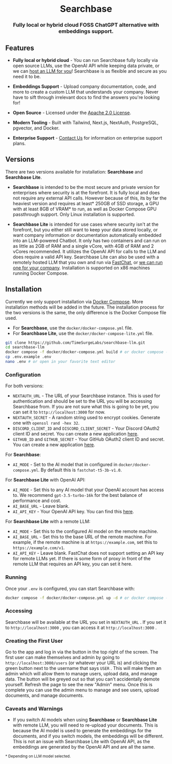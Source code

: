 # <h1 align="center">Searchbase</h1>

### <p align="center"> Fully local or hybrid cloud FOSS ChatGPT alternative with embeddings support.</p>

## Features

* **Fully local or hybrid cloud** - You can run Searchbase fully locally via open source LLMs, use the OpenAI API while keeping data private, or we can [host an LLM for you](https://timesurgelabs.com/#contact)! Searchbase is as flexible and secure as you need it to be.

* **Embeddings Support** - Upload company documentation, code, and more to create a custom LLM that understands your company. Never have to sift through irrelevant docs to find the answers you're looking for!

* **Open Source** - Licensed under the [Apache 2.0 License](LICENSE).

* **Modern Tooling** - Built with Tailwind, Next.js, NextAuth, PostgreSQL, pgvector, and Docker.

* **Enterprise Support** - [Contact Us](https://timesurgelabs.com/#contact) for 
information on enterprise support plans.

## Versions

There are two versions available for installation: **Searchbase** and **Searchbase Lite**.

* **Searchbase** is intended to be the most secure and private version for enterprises where security is at the forefront. It is fully local and does not require any external API calls. However because of this, its by far the heaviest version and requires at least* 250GB of SSD storage, a GPU with at least 8GB of VRAM* to run, as well as Docker Compose GPU passthrough support. Only Linux installation is supported.

* **Searchbase Lite** is intended for use cases where security isn't at the forefront, but you either still want to keep your data stored locally, or want company information or documentation automatically embedded into an LLM-powered Chatbot. It only has two containers and can run on as little as 2GB of RAM and a single vCore, with 4GB of RAM and 2 vCores recommended. It utilizes the OpenAI API for calls to the LLM and does require a valid API key. Searchbase Lite can also be used with a remotely hosted LLM that you own and run via [FastChat](https://github.com/lm-sys/FastChat#api), or [we can run one for your company](https://timesurgelabs.com/#contact). Installation is supported on x86 machines running Docker Compose.

## Installation

Currently we only support installation via [Docker Compose](https://docs.docker.com/compose/). More installation methods will be added in the future. The installation process for the two versions is the same, the only difference is the Docker Compose file used. 

* For **Searchbase**, use the `docker/docker-compose.yml` file.
* For **Searchbase Lite**, use the `docker/docker-compose-lite.yml` file.

```sh
git clone https://github.com/TimeSurgeLabs/searchbase-llm.git
cd searchbase-llm
docker compose -f docker/docker-compose.yml build # or docker compose -f docker/docker-compose-lite.yml build
cp .env.example .env
nano .env # or open in your favorite text editor
```

### Configuration

For both versions:
* `NEXTAUTH_URL` - The URL of your Searchbase instance. This is used for authentication and should be set to the URL you will be accessing Searchbase from. If you are not sure what this is going to be yet, you can set it to `http://localhost:3000` for now.
* `NEXTAUTH_SECRET` - A random string used to encrypt cookies. Generate one with `openssl rand -hex 32`.
* `DISCORD_CLIENT_ID` and `DISCORD_CLIENT_SECRET` - Your Discord OAuth2 client ID and secret. You can create a new application [here](https://discord.com/developers/applications).
* `GITHUB_ID` and `GITHUB_SECRET` - Your GitHub OAuth2 client ID and secret. You can create a new application [here](https://github.com/settings/developers).

For **Searchbase**:
* `AI_MODE` - Set to the AI model that in configured in `docker/docker-compose.yml`. By default this is `fastchat-t5-3b-v1.0`.

For **Searchbase Lite** with OpenAI API:
* `AI_MODE` - Set this to any AI model that your OpenAI account has access to. We recommend `gpt-3.5-turbo-16k` for the best balance of performance and cost.
* `AI_BASE_URL` - Leave blank.
* `AI_API_KEY` - Your OpenAI API key. You can find this [here](https://platform.openai.com/account/api-keys).

For **Searchbase Lite** with a remote LLM:
* `AI_MODE` - Set this to the configured AI model on the remote machine.
* `AI_BASE_URL` - Set this to the base URL of the remote machine. For example, if the remote machine is at `https://example.com`, set this to `https://example.com/v1`.
* `AI_API_KEY` - Leave blank. FastChat does not support setting an API key for remote LLMs yet. If there is some form of proxy in front of the remote LLM that requires an API key, you can set it here.

### Running

Once your `.env` is configured, you can start Searchbase with:

```sh
docker compose -f docker/docker-compose.yml up -d # or docker compose -f docker/docker-compose-lite.yml up -d
```

### Accessing

Searchbase will be available at the URL you set in `NEXTAUTH_URL` . If you set it to `http://localhost:3000` , you can access it at `http://localhost:3000` . 

### Creating the First User

Go to the app and log in via the button in the top right of the screen. The first user can make themselves and admin by going to `http://localhost:3000/users` (or whatever your URL is) and clicking the green button next to the username that says `USER` . This will make them an admin which will allow them to manage users, upload data, and manage data. The button will be greyed out so that you can't accidentally demote yourself. Refresh the page to see the new "Admin" menu. Once this is complete you can use the admin menu to manage and see users, upload documents, and manage documents.

### Caveats and Warnings

* If you switch AI models when using **Searchbase** or **Searchbase Lite** with remote LLM, you will need to re-upload your documents. This is because the AI model is used to generate the embeddings for the documents, and if you switch models, the embeddings will be different. This is not an issue with Searchbase Lite with OpenAI API, as the embeddings are generated by the OpenAI API and are all the same.

<small> * Depending on LLM model selected. </small>
